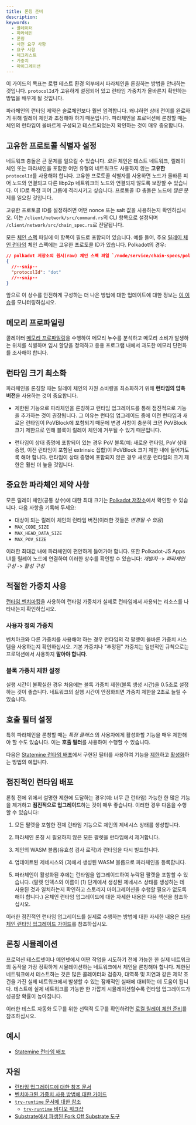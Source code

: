 ```yaml
---
title: 론칭 준비
description:
keywords:
  - 콜레이터
  - 파라체인
  - 론칭
  - 사전 요구 사항
  - 요구 사항
  - 체크리스트
  - 가중치
  - 마이그레이션
---
```


이 가이드의 목표는 로컬 테스트 환경 외부에서 파라체인을 론칭하는 방법을 안내하는 것입니다.
`protocolId`가 고유하게 설정되어 있고 런타임 가중치가 올바른지 확인하는 방법을 배우게 될 것입니다.

파라체인의 런타임 제약은 솔로체인보다 훨씬 엄격합니다. 왜냐하면 상태 전이를 완료하기 위해 릴레이 체인과 조정해야 하기 때문입니다. 파라체인을 프로덕션에 론칭할 때는 체인의 런타임이 올바르게 구성되고 테스트되었는지 확인하는 것이 매우 중요합니다.

## 고유한 프로토콜 식별자 설정

네트워크 충돌은 큰 문제를 일으킬 수 있습니다.
_모든_ 체인은 테스트 네트워크, 릴레이 체인 또는 파라체인을 포함한 어떤 유형의 네트워크도 사용하지 않는 **고유한** `protocolId`를 사용해야 합니다.
고유한 프로토콜 식별자를 사용하면 노드가 올바른 피어 노드와 연결되고 다른 libp2p 네트워크의 노드와 연결되지 않도록 보장할 수 있습니다.
이 ID로 특정 피어 그룹에 격리시키고 싶습니다.
프로토콜 ID 충돌은 노드에 _많은_ 문제를 일으킬 것입니다.

고유한 프로토콜 ID를 설정하려면 어떤 nonce 또는 salt 값을 사용하는지 확인하십시오. 이는 `/client/network/src/command.rs`의 CLI 항목으로 설정되며 `/client/network/src/chain_spec.rs`로 전달됩니다.

모든 [체인 스펙](/build/chain-spec/) 파일에 이 항목이 필드로 포함되어 있습니다.
예를 들어, 주요 [릴레이 체인 런타임](https://github.com/paritytech/polkadot-sdk/tree/master/polkadot/node/service/chain-specs) 체인 스펙에는 고유한 프로토콜 ID가 있습니다.
Polkadot의 경우:

```json
// polkadot 저장소의 원시(raw) 체인 스펙 파일 `/node/service/chain-specs/polkadot.json`
{
  //--snip--
  "protocolId": "dot"
  //--snip--
}
```

앞으로 이 상수를 안전하게 구성하는 더 나은 방법에 대한 업데이트에 대한 정보는 [이 이슈](https://github.com/paritytech/substrate/issues/7746)를 모니터링하십시오.

## 메모리 프로파일링

콜레이터 [메모리 프로파일링](/reference/command-line-tools/memory-profiler)을 수행하여 메모리 누수를 분석하고 메모리 소비가 발생하는 위치를 식별하며 임시 할당을 정의하고 응용 프로그램 내에서 과도한 메모리 단편화를 조사해야 합니다.

## 런타임 크기 최소화

파라체인을 론칭할 때는 릴레이 체인의 자원 소비량을 최소화하기 위해 **런타임의 압축 버전**을 사용하는 것이 중요합니다.

- 제한된 기능으로 파라체인을 론칭하고 런타임 업그레이드를 통해 점진적으로 기능을 추가하는 것이 권장됩니다. 그 이유는 런타임 업그레이드 중에 이전 런타임과 새로운 런타임이 PoVBlock에 포함되기 때문에 변경 사항이 충분히 크면 PoVBlock 크기 제한으로 인해 블록이 릴레이 체인에 거부될 수 있기 때문입니다.

- 런타임이 상태 증명에 포함되어 있는 경우 PoV 블록(예: 새로운 런타임, PoV 상태 증명, 이전 런타임이 포함된 extrinsic 집합)이 PoVBlock 크기 제한 내에 들어가도록 해야 합니다. 런타임이 상태 증명에 포함되지 않은 경우 새로운 런타임의 크기 제한은 훨씬 더 높을 것입니다.

## 중요한 파라체인 제약 사항

모든 릴레이 체인(공통 상수)에 대한 최대 크기는 [Polkadot 저장소](https://github.com/paritytech/polkadot/blob/f0e1ed0bab6d5cb542b84fa0ad464609198dd255/primitives/src/v2/mod.rs#L322-L348)에서 확인할 수 있습니다.
다음 사항을 기록해 두세요:

- 대상이 되는 릴레이 체인의 런타임 버전(이러한 것들은 _변경될 수 있음_)
- `MAX_CODE_SIZE`
- `MAX_HEAD_DATA_SIZE`
- `MAX_POV_SIZE`

이러한 최대값 내에 파라체인이 편안하게 들어가야 합니다.
또한 Polkadot-JS Apps UI를 릴레이 노드에 연결하여 이러한 상수를 확인할 수 있습니다: _개발자_ -> _파라체인 구성_ -> _활성 구성_

## 적절한 가중치 사용

[런타임 벤치마킹](/test/benchmark)을 사용하여 런타임 가중치가 실제로 런타임에서 사용되는 리소스를 나타내는지 확인하십시오.

### 사용자 정의 가중치

벤치마크와 다른 가중치를 사용해야 하는 경우 런타임의 각 팔렛이 올바른 가중치 시스템을 사용하는지 확인하십시오. 기본 가중치나 "추정된" 가중치는 일반적인 규칙으로는 프로덕션에서 사용하지 **말아야 합니다**.

### 블록 가중치 제한 설정

실행 시간이 불확실한 경우 처음에는 블록 가중치 제한(블록 생성 시간)을 0.5초로 설정하는 것이 좋습니다. 네트워크의 실행 시간이 안정화되면 가중치 제한을 2초로 늘릴 수 있습니다.

## 호출 필터 설정

특히 파라체인을 론칭할 때는 _특정 클래스_ 의 사용자에게 활성화할 기능을 매우 제한해야 할 수도 있습니다. 이는 **호출 필터**를 사용하여 수행할 수 있습니다.

다음은 [Statemine 런타임 배포](https://github.com/paritytech/cumulus/pull/476)에서 구현된 필터를 사용하여 기능을 [제한](https://github.com/paritytech/cumulus/blob/59cdbb6a56b1c49009413d66ba2232494563b57c/polkadot-parachains/statemine/src/lib.rs#L148)하고 [활성화](https://github.com/paritytech/cumulus/pull/476/files#diff-09b95657e9aa1b646722afa7944a00ddc2541e8753254a86180b338d3376f93eL151)하는 방법의 예입니다.

## 점진적인 런타임 배포

론칭 전에 위에서 설명한 제한에 도달하는 경우(예: 너무 큰 런타임) 가능한 한 많은 기능을 제거하고 **점진적으로 업그레이드**하는 것이 매우 좋습니다. 이러한 경우 다음을 수행할 수 있습니다:

1. 모든 팔렛을 포함한 전체 런타임 기능으로 체인의 제네시스 상태를 생성합니다.

2. 파라체인 론칭 시 필요하지 않은 모든 팔렛을 런타임에서 제거합니다.

3. 체인의 WASM 블롭(유효성 검사 로직)과 런타임을 다시 빌드합니다.

4. 업데이트된 제네시스와 (3)에서 생성된 WASM 블롭으로 파라체인을 등록합니다.

5. 파라체인이 활성화된 후에는 런타임을 업그레이드하여 누락된 팔렛을 포함할 수 있습니다. (팔렛 인덱스와 이름이 (1) 단계에서 생성된 제네시스 상태를 생성하는 데 사용된 것과 일치하는지 확인하고 스토리지 마이그레이션을 수행할 필요가 없도록 해야 합니다.) 온체인 런타임 업그레이드에 대한 자세한 내용은 다음 섹션을 참조하십시오.

이러한 점진적인 런타임 업그레이드를 실제로 수행하는 방법에 대한 자세한 내용은 [파라체인 런타임 업그레이드 가이드](/reference/how-to-guides/parachains/runtime-upgrade)를 참조하십시오.

## 론칭 시뮬레이션

프로덕션 테스트넷이나 메인넷에서 어떤 작업을 시도하기 전에 가능한 한 실제 네트워크의 동작을 가장 정확하게 시뮬레이션하는 네트워크에서 체인을 론칭해야 합니다.
제한된 네트워크에서 테스트하는 것은 많은 콜레이터와 검증자, 대역폭 및 지연과 같은 제약 조건을 가진 실제 네트워크에서 발생할 수 있는 잠재적인 실패에 대비하는 데 도움이 됩니다.
테스트에 실제 네트워크를 가능한 한 가깝게 시뮬레이션할수록 런타임 업그레이드가 성공할 확률이 높아집니다.

이러한 테스트 자동화 도구를 위한 선택적 도구를 확인하려면 [로컬 릴레이 체인 준비](/tutorials/build-a-parachain/prepare-a-local-relay-chain/)를 참조하십시오.

## 예시

- [Statemine 런타임 배포](https://github.com/paritytech/cumulus/pull/476)

## 자원

- [런타임 업그레이드에 대한 참조 문서](/build/upgrade)
- [벤치마크된 가중치 사용 방법에 대한 가이드](/reference/how-to-guides/weights/add-benchmarks)
- [`try-runtime` 문서에 대한 참조](/reference/command-line-tools/try-runtime)
  - [`try-runtime` 비디오 워크샵](https://www.crowdcast.io/e/substrate-seminar/41)
- [Substrate에서 파생된 Fork Off Substrate 도구](https://github.com/maxsam4/fork-off-substrate)